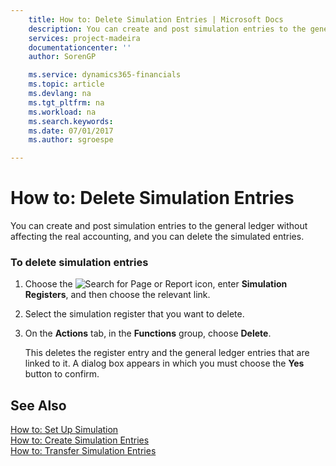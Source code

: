 ```yaml
---
    title: How to: Delete Simulation Entries | Microsoft Docs
    description: You can create and post simulation entries to the general ledger without affecting the real accounting, and you can delete the simulated entries.
    services: project-madeira
    documentationcenter: ''
    author: SorenGP

    ms.service: dynamics365-financials
    ms.topic: article
    ms.devlang: na
    ms.tgt_pltfrm: na
    ms.workload: na
    ms.search.keywords:
    ms.date: 07/01/2017
    ms.author: sgroespe

---
```

# How to: Delete Simulation Entries
You can create and post simulation entries to the general ledger without affecting the real accounting, and you can delete the simulated entries.  
  
### To delete simulation entries  
  
1.  Choose the ![Search for Page or Report](media/ui-search/search_small.png "Search for Page or Report icon") icon, enter **Simulation Registers**, and then choose the relevant link.  
  
2.  Select the simulation register that you want to delete.  
  
3.  On the **Actions** tab, in the **Functions** group, choose **Delete**.  
  
     This deletes the register entry and the general ledger entries that are linked to it. A dialog box appears in which you must choose the **Yes**  button to confirm.  
  
## See Also  
 [How to: Set Up Simulation](how-to-set-up-simulation.md)   
 [How to: Create Simulation Entries](how-to-create-simulation-entries.md)   
 [How to: Transfer Simulation Entries](how-to-transfer-simulation-entries.md)